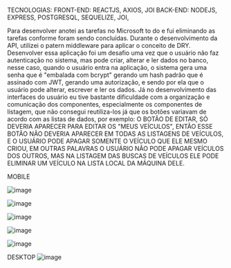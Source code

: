 
TECNOLOGIAS:
FRONT-END: REACTJS, AXIOS, JOI
BACK-END: NODEJS, EXPRESS, POSTGRESQL, SEQUELIZE, JOI, 

Para desenvolver anotei as tarefas no Microsoft to do e fui eliminando as tarefas conforme foram sendo concluídas.
Durante o desenvolvimento da API, utilizei o patern middleware para aplicar o conceito de DRY. Desenvolver essa aplicação
foi um desafio uma vez que o usuário não faz autenticação no sistema, mas pode criar, alterar e ler dados no banco, 
nesse caso, quando o usuário entra na aplicação, o sistema gera uma senha que é "embalada com bcrypt" gerando um hash padrão
 que é assinado com JWT, gerando uma autorização, e sendo por ela que o usuário pode alterar, escrever e ler os dados. Já no desenvolvimento das interfaces do usuário eu tive bastante dificuldade com a organização e comunicação dos componentes, especialmente os componentes de listagem, que 
não consegui reutiliza-los já que os botões variavam de acordo com as listas de dados, por exemplo: O BOTÃO DE EDITAR, SÓ DEVERIA APARECER
PARA EDITAR OS "MEUS VEÍCULOS", ENTÃO ESSE BOTÃO NÃO DEVERIA APARECER EM TODAS AS LISTAGENS DE VEÍCULOS, E O USUÁRIO PODE APAGAR SOMENTE O 
VEÍCULO QUE ELE MESMO CRIOU, EM OUTRAS PALAVRAS O USUÁRIO NÃO PODE APAGAR VEÍCULOS DOS OUTROS, MAS NA LISTAGEM DAS BUSCAS DE VEÍCULOS ELE PODE ELIMINAR UM 
VEÍCULO NA LISTA LOCAL DA MÁQUINA DELE.

MOBILE


![image](https://user-images.githubusercontent.com/66885644/178533901-84fd7a05-b7f5-45a7-9925-3c6e243e20e7.png)

![image](https://user-images.githubusercontent.com/66885644/178534000-c715b8e8-89f2-42dd-a709-c61de6eeb153.png)

![image](https://user-images.githubusercontent.com/66885644/178534201-722ba1f9-4abf-4c9f-b6de-0c7889562f39.png)

![image](https://user-images.githubusercontent.com/66885644/178534267-b336d09d-4411-4f18-ae02-bf1aa70cfafd.png)

![image](https://user-images.githubusercontent.com/66885644/178534563-4a94c65a-4a0b-4e05-8186-91f17951ff9e.png)


DESKTOP
![image](https://user-images.githubusercontent.com/66885644/178533773-c5671a9f-0905-48d5-801d-7b25cb3e2f38.png)

